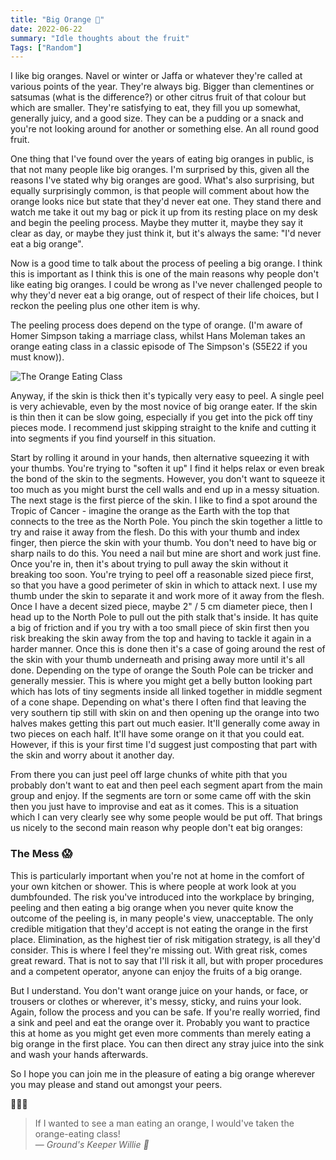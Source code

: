 ```yaml
---
title: "Big Orange 🍊"
date: 2022-06-22
summary: "Idle thoughts about the fruit"
Tags: ["Random"]
---
```


I like big oranges. Navel or winter or Jaffa or  whatever they're called at various points of the year. They're always  big. Bigger than clementines or satsumas (what is the difference?) or  other citrus fruit of that colour but which are smaller. They're  satisfying to eat, they fill you up somewhat, generally juicy, and a  good size. They can be a pudding or a snack and you're not looking  around for another or something else. An all round good fruit.

One thing that I've found over the years of eating big oranges in public,  is that not many people like big oranges. I'm surprised by this, given  all the reasons I've stated why big oranges are good. What's also  surprising, but equally surprisingly common, is that people will comment about how the orange looks nice but state that they'd never eat one.  They stand there and watch me take it out my bag or pick it up from its  resting place on my desk and begin the peeling process. Maybe they  mutter it, maybe they say it clear as day, or maybe they just think it,  but it's always the same: "I'd never eat a big orange".

Now is a  good time to talk about the process of peeling a big orange. I think  this is important as I think this is one of the main reasons why people  don't like eating big oranges. I could be wrong as I've never challenged people to why they'd never eat a big orange, out of respect of their  life choices, but I reckon the peeling plus one other item is why.

The peeling process does depend on the type of orange. (I'm aware of Homer  Simpson taking a marriage class, whilst Hans Moleman takes an orange  eating class in a classic episode of The Simpson's (S5E22 if you must  know)).

![The Orange Eating Class](https://i.imgur.com/WvGc5.png "The Orange Eating Class")

Anyway, if the  skin is thick then it's typically very easy to peel. A single peel is  very achievable, even by the most novice of big orange eater. If the  skin is thin then it can be slow going, especially if you get into the  pick off tiny pieces mode. I recommend just skipping straight to the  knife and cutting it into segments if you find yourself in this  situation.

Start by rolling it around in your hands, then  alternative squeezing it with your thumbs. You're trying to "soften it  up" I find it helps relax or even break the bond of the skin to the  segments. However, you don't want to squeeze it too much as you might  burst the cell walls and end up in a messy situation. The next stage is  the first pierce of the skin. I like to find a spot around the Tropic of Cancer - imagine the orange as the Earth with the top that connects to  the tree as the North Pole. You pinch the skin together a little to try  and raise it away from the flesh. Do this with your thumb and index  finger, then pierce the skin with your thumb. You don't need to have big or sharp nails to do this. You need a nail but mine are short and work  just fine. Once you're in, then it's about trying to pull away the skin  without it breaking too soon. You're trying to peel off a reasonable  sized piece first, so that you have a good perimeter of skin in which to attack next. I use my thumb under the skin to separate it and work more of it away from the flesh. Once I have a decent sized piece, maybe 2" / 5 cm diameter piece, then I head up to the North Pole to pull out the  pith stalk that's inside. It has quite a big of friction and if you try  with a too small piece of skin first then you risk breaking the skin  away from the top and having to tackle it again in a harder manner. Once this is done then it's a case of going around the rest of the skin with your thumb underneath and prising away more until it's all done.  Depending on the type of orange the South Pole can be tricker and  generally messier. This is where you might get a belly button looking  part which has lots of tiny segments inside all linked together in  middle segment of a cone shape. Depending on what's there I often find  that leaving the very southern tip still with skin on and then opening  up the orange into two halves makes getting this part out much easier.  It'll generally come away in two pieces on each half. It'll have some  orange on it that you could eat. However, if this is your first time I'd suggest just composting that part with the skin and worry about it  another day.

From there you can just peel off large chunks of  white pith that you probably don't want to eat and then peel each  segment apart from the main group and enjoy. If the segments are torn or some came off with the skin then you just have to improvise and eat as  it comes. This is a situation which I can very clearly see why some  people would be put off. That brings us nicely to the second main reason why people don't eat big oranges:

### The Mess 😱

This is  particularly important when you're not at home in the comfort of your  own kitchen or shower. This is where people at work look at you  dumbfounded. The risk you've introduced into the workplace by bringing,  peeling and then eating a big orange when you never quite know the  outcome of the peeling is, in many people's view, unacceptable. The only credible mitigation that they'd accept is not eating the orange in the  first place. Elimination, as the highest tier of risk mitigation  strategy, is all they'd consider. This is where I feel they're missing  out. With great risk, comes great reward. That is not to say that I'll  risk it all, but with proper procedures and a competent operator, anyone can enjoy the fruits of a big orange.

But I understand. You don't want orange juice on your hands, or face, or trousers or clothes or  wherever, it's messy, sticky, and ruins your look. Again, follow the  process and you can be safe. If you're really worried, find a sink and  peel and eat the orange over it. Probably you want to practice this at  home as you might get even more comments than merely eating a big orange in the first place. You can then direct any stray juice into the sink  and wash your hands afterwards.

So I hope you can join me in the pleasure of eating a big orange wherever you may please and stand out amongst your peers.

🧡🧡🧡

> If I wanted to see a man eating an orange, I would've taken the orange-eating class!<br>
> — <cite>Ground's Keeper Willie 🍊</cite>
